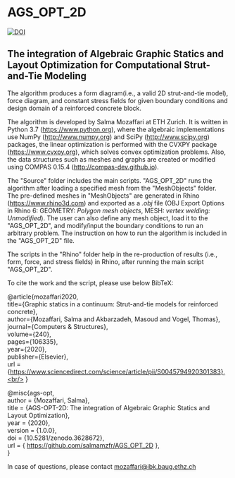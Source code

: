 # AGS_OPT_2D
<a href="https://zenodo.org/badge/latestdoi/235868917"><img src="https://zenodo.org/badge/235868917.svg" alt="DOI"></a>

## The integration of Algebraic Graphic Statics and Layout Optimization for Computational Strut-and-Tie Modeling

The algorithm produces a form diagram(i.e., a valid 2D strut-and-tie model), force diagram, and constant stress fields for given boundary conditions and design domain of a reinforced concrete block.

The algorithm is developed by Salma Mozaffari at ETH Zurich. It is written in Python 3.7 (https://www.python.org), where the algebraic implementations use NumPy (http://www.numpy.org) and SciPy (http://www.scipy.org) packages, the linear optimization is performed with the CVXPY package (https://www.cvxpy.org), which solves convex optimization problems. Also, the data structures such as meshes and graphs are created or modified using COMPAS 0.15.4 (http://compas-dev.github.io).

The "Source" folder includes the main scripts. "AGS_OPT_2D" runs the algorithm after loading a specified mesh from the "MeshObjects" folder. The pre-defined meshes in "MeshObjects" are generated in Rhino (https://www.rhino3d.com) and exported as a *.obj* file (OBJ Export Options in Rhino 6: GEOMETRY: _Polygon mesh objects_, MESH: _vertex welding: Unmodified_). The user can also define any mesh object, load it to the "AGS_OPT_2D", and modify/input the boundary conditions to run an arbitrary problem. The instruction on how to run the algorithm is included in the "AGS_OPT_2D" file. 

The scripts in the "Rhino" folder help in the re-production of results (i.e., form, force, and stress fields) in Rhino, after running the main script "AGS_OPT_2D". 

To cite the work and the script, please use below BibTeX:

@article{mozaffari2020,<br/>
  title={Graphic statics in a continuum: Strut-and-tie models for reinforced concrete},<br/>
  author={Mozaffari, Salma and Akbarzadeh, Masoud and Vogel, Thomas},<br/>
  journal={Computers \& Structures},<br/>
  volume={240},<br/>
  pages={106335},<br/>
  year={2020},<br/>
  publisher={Elsevier},<br/>
  url = {https://www.sciencedirect.com/science/article/pii/S0045794920301383},<br/>
}


@misc{ags-opt,<br/>
  author = {Mozaffari, Salma},<br/>
  title = {AGS-OPT-2D: The integration of Algebraic Graphic Statics and Layout Optimization},<br/>
  year = {2020},<br/>
  version = {1.0.0},<br/>
  doi = {10.5281/zenodo.3628672},<br/>
  url = { https://github.com/salmamzfr/AGS_OPT_2D },<br/>
}


In case of questions, please contact mozaffari@ibk.baug.ethz.ch
